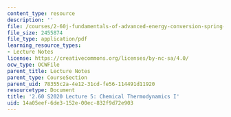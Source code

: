```yaml
---
content_type: resource
description: ''
file: /courses/2-60j-fundamentals-of-advanced-energy-conversion-spring-2020/14a05eef6de3152e00ec832f9d72e903_MIT2_60s20_lec5.pdf
file_size: 2455874
file_type: application/pdf
learning_resource_types:
- Lecture Notes
license: https://creativecommons.org/licenses/by-nc-sa/4.0/
ocw_type: OCWFile
parent_title: Lecture Notes
parent_type: CourseSection
parent_uid: 78355c2a-4e12-31cd-fe56-114491d11920
resourcetype: Document
title: '2.60 S2020 Lecture 5: Chemical Thermodynamics I'
uid: 14a05eef-6de3-152e-00ec-832f9d72e903
---
```

